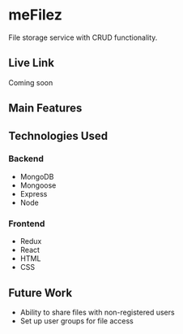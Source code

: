 # meFilez

File storage service with CRUD functionality.

## Live Link

Coming soon

## Main Features

## Technologies Used

### Backend

- MongoDB
- Mongoose
- Express
- Node

### Frontend

- Redux
- React
- HTML
- CSS

## Future Work

- Ability to share files with non-registered users
- Set up user groups for file access